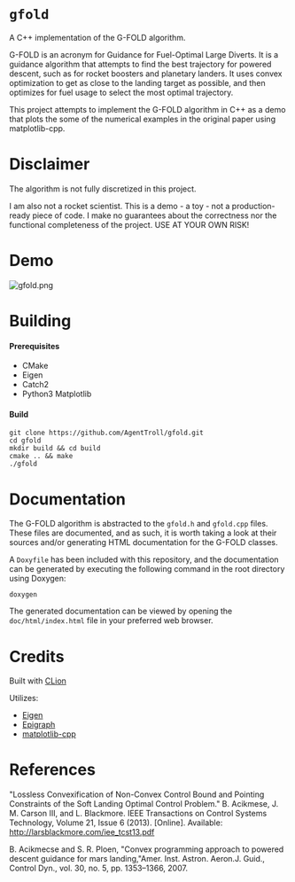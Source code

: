 # `gfold`

A C++ implementation of the G-FOLD algorithm.

G-FOLD is an acronym for Guidance for Fuel-Optimal Large
Diverts. It is a guidance algorithm that attempts to find
the best trajectory for powered descent, such as for rocket
boosters and planetary landers. It uses convex optimization
to get as close to the landing target as possible, and then
optimizes for fuel usage to select the most optimal
trajectory.

This project attempts to implement the G-FOLD algorithm in
C++ as a demo that plots the some of the numerical examples
in the original paper using matplotlib-cpp.

# Disclaimer

The algorithm is not fully discretized in this project.

I am also not a rocket scientist. This is a demo - a toy -
not a production-ready piece of code. I make no guarantees
about the correctness nor the functional completeness of
the project. USE AT YOUR OWN RISK!

# Demo

![gfold.png](https://i.postimg.cc/gJDTqd4T/gfold.png)

# Building

#### Prerequisites

  * CMake
  * Eigen
  * Catch2
  * Python3 Matplotlib

#### Build

``` shell
git clone https://github.com/AgentTroll/gfold.git
cd gfold
mkdir build && cd build
cmake .. && make
./gfold
```

# Documentation

The G-FOLD algorithm is abstracted to the `gfold.h` and
`gfold.cpp` files. These files are documented, and as such,
it is worth taking a look at their sources and/or
generating HTML documentation for the G-FOLD classes.

A `Doxyfile` has been included with this repository, and
the documentation can be generated by executing the
following command in the root directory using Doxygen:

``` shell
doxygen
```

The generated documentation can be viewed by opening the
`doc/html/index.html` file in your preferred web browser.

# Credits

Built with [CLion](https://www.jetbrains.com/clion/)

Utilizes:

  * [Eigen](https://eigen.tuxfamily.org/)
  * [Epigraph](https://github.com/EmbersArc/Epigraph)
  * [matplotlib-cpp](https://github.com/lava/matplotlib-cpp)

# References

"Lossless Convexification of Non-Convex Control Bound and
Pointing Constraints of the Soft Landing Optimal Control
Problem." B. Acikmese, J. M. Carson III, and L. Blackmore.
IEEE Transactions on Control Systems Technology, Volume 21,
Issue 6 (2013). [Online]. Available: 
http://larsblackmore.com/iee_tcst13.pdf

B. Acikmecse and S. R. Ploen, "Convex programming approach
to powered descent guidance for mars landing,"Amer. Inst.
Astron. Aeron.J. Guid., Control Dyn., vol. 30, no. 5, pp.
1353–1366, 2007.
